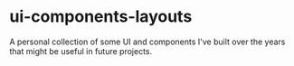 # ui-components-layouts
A personal collection of some UI and components I've built over the years that might be useful in future projects.
